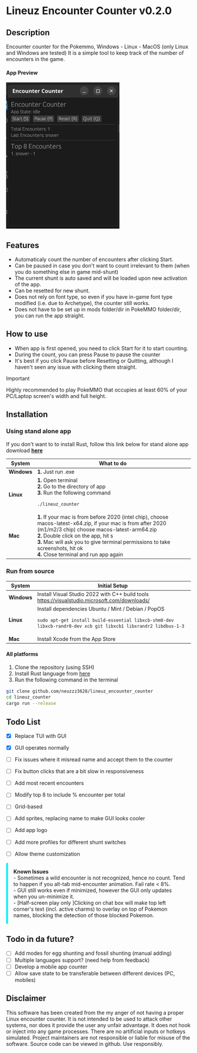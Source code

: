 # Lineuz Encounter Counter v0.2.0

## Description
Encounter counter for the Pokemmo, Windows - Linux - MacOS (only Linux and Windows are tested)
It is a simple tool to keep track of the number of encounters in the game.

#### App Preview
<p align="left">
  <img src=".github/images/GUI_interface.png">
</p>

## Features
- Automaticaly count the number of encounters after clicking Start.
- Can be paused in case you don't want to count irrelevant to them (when you do something else in game mid-shunt)
- The current shunt is auto saved and will be loaded upon new activation of the app.
- Can be resetted for new shunt.
- Does not rely on font type, so even if you have in-game font type modified (i.e. due to Archetype), the counter still works.
- Does not have to be set up in mods folder/dir in PokeMMO folder/dir, you can run the app straight.

## How to use
- When app is first opened, you need to click Start for it to start counting.
- During the count, you can press Pause to pause the counter
- It's best if you click Pause before Resetting or Quitting, although I haven't seen any issue with clicking them straight.

> [!IMPORTANT]
Highly recommended to play PokeMMO that occupies at least 60% of your PC/Laptop screen's width and full height.

## Installation
### Using stand alone app
If you don't want to to install Rust, follow this link below for stand alone app download
[**here**](https://github.com/neuzzz3628/lineuz_encounter_counter/releases)

| System | What to do |
| ---| --- |
|**Windows**| **1.** Just run .exe |
|**Linux**| **1.** Open terminal <br> **2.** Go to the directory of app <br> **3.** Run the following command <br> <pre><code>./lineuz_counter|
|**Mac**| **1.** If your mac is from before 2020 (intel chip), choose macos-latest-x64.zip, if your mac is from after 2020 (m1/m2/3 chip) choose macos-latest-arm64.zip <br> **2.** Double click on the app, hit s <br> **3.** Mac will ask you to give terminal permissions to take screenshots, hit ok <br> **4.** Close terminal and run app again ||

### Run from source
| System | Initial Setup |
| ---| --- |
|**Windows**| Install Visual Studio 2022 with C++ build tools https://visualstudio.microsoft.com/downloads/ |
|**Linux**| Install dependencies Ubuntu / Mint / Debian / PopOS <br> <pre><code>sudo apt-get install build-essential libxcb-shm0-dev libxcb-randr0-dev xcb git libxcb1 libxrandr2 libdbus-1-3|
|**Mac**| Install Xcode from the App Store |


#### All platforms
1. Clone the repository (using SSH)
2. Install Rust language from [here](https://www.rust-lang.org/tools/install) 
3. Run the following command in the terminal
```bash
git clone github.com/neuzzz3628/lineuz_encounter_counter
cd lineuz_counter
cargo run --release
```

## Todo List
- [x] Replace TUI with GUI
- [x] GUI operates normally
- [ ] Fix issues where it misread name and accept them to the counter
- [ ] Fix button clicks that are a bit slow in responsiveness
- [ ] Add most recent encounters
- [ ] Modify top 8 to include % encounter per total
- [ ] Grid-based
- [ ] Add sprites, replacing name to make GUI looks cooler
- [ ] Add app logo
- [ ] Add more profiles for different shunt switches
- [ ] Allow theme customization


<div style="padding: 15px; border-left: 5px solid rgb(6, 240, 248); border-radius: 3px; margin: 15px 0;">
<strong>Known Issues </strong> <br>
- Sometimes a wild encounter is not recognized, hence no count. Tend to happen if you alt-tab mid-encounter animation. Fail rate < 8%. <br>
- GUI still works even if minimized, however the GUI only updates when you un-minimize it. <br>
- [Half-screen play only ]Clicking on chat box will make top left corner's text (incl. active charms) to overlay on top of Pokemon names, blocking the detection of those blocked Pokemon.
</div>

## Todo in da future?
- [ ] Add modes for egg shunting and fossil shunting (manual adding)
- [ ] Multiple languages support? (need help from feedback)
- [ ] Develop a mobile app counter
- [ ] Allow save state to be transferable between different devices (PC, mobiles)

## Disclaimer
This software has been created from the my anger of not having a proper Linux encounter counter. It is not intended to be used to attack other systems, nor does it provide the user any unfair advantage. It does not hook or inject into any game processes. There are no artificial inputs or hotkeys simulated. Project maintainers are not responsible or liable for misuse of the software. Source code can be viewed in github. Use responsibly.

